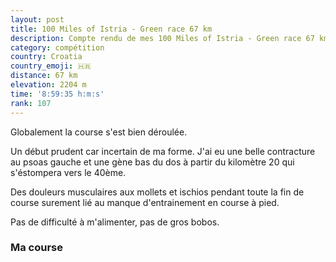 ```yaml
---
layout: post
title: 100 Miles of Istria - Green race 67 km
description: Compte rendu de mes 100 Miles of Istria - Green race 67 km
category: compétition
country: Croatia
country_emoji: 🇭🇷
distance: 67 km
elevation: 2204 m
time: '8:59:35 h:m:s'
rank: 107
---
```


Globalement la course s'est bien déroulée.

Un début prudent car incertain de ma
forme. J'ai eu une belle contracture au psoas gauche et une gène bas du dos à
partir du kilomètre 20 qui s'éstompera vers le 40ème.

Des douleurs musculaires aux mollets et ischios pendant toute la fin de course
surement lié au manque d'entrainement en course à pied.

Pas de difficulté à m'alimenter, pas de gros bobos.

### Ma course

<iframe
  height='405'
  width='100%'
  frameborder='0'
  allowtransparency='true'
  scrolling='no'
  data-src='https://www.strava.com/activities/2287591446/embed/fd3e9db5d06d711ba72246a4e626a0b35f121f5d'
  >
</iframe>

<!--
vim:spell spelllang=fr
-->
